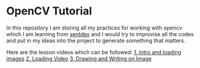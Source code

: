 # OpenCV Tutorial
In this repository I am storing all my practices for working with opencv which I am learning from [sentdex](https://www.youtube.com/user/sentdex) and I would try to improvise all the codes and put in my ideas into the project to generate something that matters.

Here are the lesson videos which can be followed:
[1. Intro and loading images](https://www.youtube.com/watch?v=Z78zbnLlPUA&list=PLQVvvaa0QuDdttJXlLtAJxJetJcqmqlQq&index=1)
[2. Loading Video](https://www.youtube.com/watch?v=Jvf5y21ZqtQ&list=PLQVvvaa0QuDdttJXlLtAJxJetJcqmqlQq&index=2)
[3. Drawing and Writing on Image](https://www.youtube.com/watch?v=U6uIrq2eh_o&list=PLQVvvaa0QuDdttJXlLtAJxJetJcqmqlQq&index=3)
